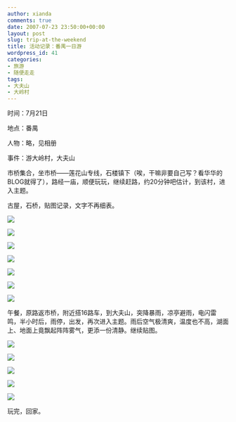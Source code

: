 ```yaml
---
author: xianda
comments: true
date: 2007-07-23 23:50:00+00:00
layout: post
slug: trip-at-the-weekend
title: 活动记录：番禺一日游
wordpress_id: 41
categories:
- 旅游
- 随便走走
tags:
- 大夫山
- 大岭村
---
```


时间：7月21日



地点：番禺



人物：略，见相册



事件：游大岭村，大夫山





市桥集合，坐市桥——莲花山专线，石楼镇下（唉，干嘛非要自己写？看华华的BLOG就得了），路经一庙，顺便玩玩，继续赶路，约20分钟吧估计，到该村，进入主题。



古屋，石桥，贴图记录，文字不再细表。



![](http://tkfiles.storage.live.com/y1p8DdeeunYYKH3mfI7NLU84lisv0X3VBj-MT5v-X53aEmAELflMzGPLh_fEl8oyw1UerBBQLGjvrE)

<!-- more -->



![](http://tkfiles.storage.live.com/y1p8DdeeunYYKEDi2uKwhIzPePjdBvVDPvAEQo3v7zjPKmB7fMjA1rzjm7ODq7O9N1Pay6xCkq41Ig)




![](http://tkfiles.storage.live.com/y1p8DdeeunYYKGyEvscGGdXFNw6ejay8OVZe-rWen5_XOQx4Sr7W3x6d7QF4VBbSAYCls2cfQb-RNc)




![](http://tkfiles.storage.live.com/y1p8DdeeunYYKHvwPDEVwVwAK-TncQ0a2VOfb7-nSzXjRyFKXUpchB03O47JO-tc02eXOaE9aPLzB8)




![](http://tkfiles.storage.live.com/y1p8DdeeunYYKFi37CYJBCody09jk_OVP2pzghNPEXkEJARWBgasZwo4yO-hqwt0nXfM6Xq9XF85NU)





![](http://tkfiles.storage.live.com/y1p8DdeeunYYKE2-gQSOe-3BdvDAbOwsRR72BLpeDbRv6rQzgQAekdBzVghiL8RK05FkkBwrgYP7Mk)




![](http://tkfiles.storage.live.com/y1p8DdeeunYYKEtvMrL1OIJCOzt8xXQkGq9uF4-4sxeGJXZ0gkXv0BcKE-keE-JGo9YuAQXXz2Chck)





午餐，原路返市桥，附近搭16路车，到大夫山，突降暴雨，凉亭避雨，电闪雷鸣，半小时后，雨停，出发，再次进入主题。雨后空气极清爽，温度也不高，湖面上、地面上竟飘起阵阵雾气，更添一份清静。继续贴图。



![](http://tkfiles.storage.live.com/y1p8DdeeunYYKHq2GuVxCi8qfEotrzgxON3pj8Em2UGNBg8p-hIHKnC39Y4_XtaTeHGsKe5b9HGYDc)





![](http://tkfiles.storage.live.com/y1p8DdeeunYYKEvR32Xux_T1CXREDpQ_LawZKwoIxwFhZZDiWrxsqRDZTDr9QnAVmi_3shsbJvWPEI)





![](http://tkfiles.storage.live.com/y1p8DdeeunYYKH24Hr00EovSy9FvHP3GYZ8EC9GNHLr9vvwXuQ5CLLaaZhWcOD33jELan3-ccveQ-o)





![](http://tkfiles.storage.live.com/y1p8DdeeunYYKHc_5yoPKSBz2OL-XZs10ZROPEbRw1hseSMg3X3lS4y_oPUJvY89hsGoxRH_1ApjXg)





![](http://tkfiles.storage.live.com/y1p8DdeeunYYKHlDJ1nxuxc-E_1U_uLoqdFF7owGiqXvZg1TFaLsJRVaHcmo-MCPRcy3A1VANeRm-g)





玩完，回家。
